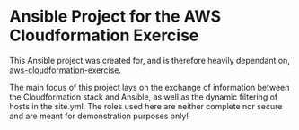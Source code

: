 # Ansible Project for the AWS Cloudformation Exercise
This Ansible project was created for, and is therefore heavily dependant on,
[aws-cloudformation-exercise](https://github.com/gliech/aws-cloudformation-exercise).

The main focus of this project lays on the exchange of information between the
Cloudformation stack and Ansible, as well as the dynamic filtering of hosts in
the site.yml. The roles used here are neither complete nor secure and are meant
for demonstration purposes only!
